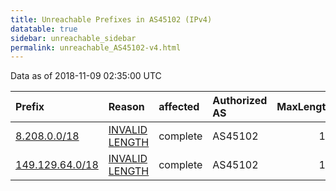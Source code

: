 ```yaml
---
title: Unreachable Prefixes in AS45102 (IPv4)
datatable: true
sidebar: unreachable_sidebar
permalink: unreachable_AS45102-v4.html
---
```


Data as of 2018-11-09 02:35:00 UTC


<div class="datatable-begin"></div>

| Prefix                                                   | Reason                                                                                                    | affected   | Authorized AS   |   MaxLength | Anchor                                       |   unreachable /24s |
|:---------------------------------------------------------|:----------------------------------------------------------------------------------------------------------|:-----------|:----------------|------------:|:---------------------------------------------|-------------------:|
| [8.208.0.0/18](https://stat.ripe.net/8.208.0.0/18)       | [INVALID LENGTH](https://rpki-validator.ripe.net/announcement-preview?asn=AS45102&prefix=8.208.0.0/18)    | complete   | AS45102         |          12 | [APNIC](unreachable_APNIC_RPKI_Root-v4.html) |                 64 |
| [149.129.64.0/18](https://stat.ripe.net/149.129.64.0/18) | [INVALID LENGTH](https://rpki-validator.ripe.net/announcement-preview?asn=AS45102&prefix=149.129.64.0/18) | complete   | AS45102         |          16 | [APNIC](unreachable_APNIC_RPKI_Root-v4.html) |                 64 |

<div class="datatable-end"></div>